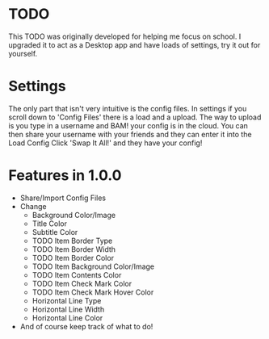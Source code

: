 # TODO
This TODO was originally developed for helping me focus on school.
I upgraded it to act as a Desktop app and have loads of settings, try it
out for yourself.
# Settings
The only part that isn't very intuitive is the config files.
In settings if you scroll down to 'Config Files' there is a load and a upload.
The way to upload is you type in a username and BAM! your config is in the cloud.
You can then share your username with your friends and they can enter it into the Load Config
Click 'Swap It All!' and they have your config!
# Features in 1.0.0
  * Share/Import Config Files
  * Change
    * Background Color/Image
    * Title Color
    * Subtitle Color
    * TODO Item Border Type
    * TODO Item Border Width
    * TODO Item Border Color
    * TODO Item Background Color/Image
    * TODO Item Contents Color
    * TODO Item Check Mark Color
    * TODO Item Check Mark Hover Color
    * Horizontal Line Type
    * Horizontal Line Width
    * Horizontal Line Color
  * And of course keep track of what to do!
